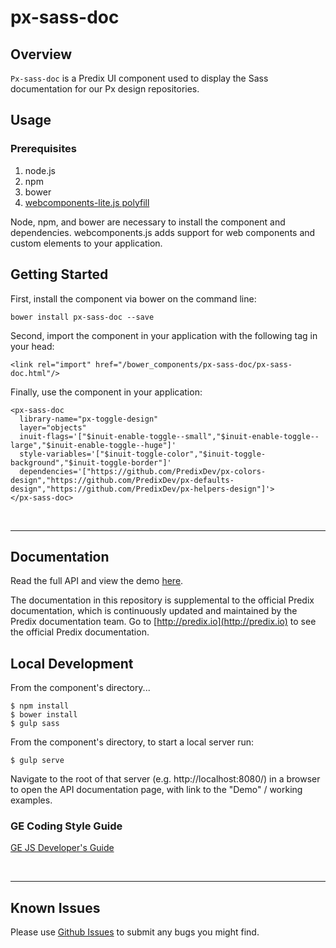 # px-sass-doc

## Overview

`Px-sass-doc` is a Predix UI component used to display the Sass documentation for our Px design repositories.

## Usage

### Prerequisites
1. node.js
2. npm
3. bower
4. [webcomponents-lite.js polyfill](https://github.com/webcomponents/webcomponentsjs)

Node, npm, and bower are necessary to install the component and dependencies. webcomponents.js adds support for web components and custom elements to your application.

## Getting Started

First, install the component via bower on the command line:

```
bower install px-sass-doc --save
```

Second, import the component in your application with the following tag in your head:

```
<link rel="import" href="/bower_components/px-sass-doc/px-sass-doc.html"/>
```

Finally, use the component in your application:

```
<px-sass-doc
  library-name="px-toggle-design"
  layer="objects"
  inuit-flags='["$inuit-enable-toggle--small","$inuit-enable-toggle--large","$inuit-enable-toggle--huge"]'
  style-variables='["$inuit-toggle-color","$inuit-toggle-background","$inuit-toggle-border"]'
  dependencies='["https://github.com/PredixDev/px-colors-design","https://github.com/PredixDev/px-defaults-design","https://github.com/PredixDev/px-helpers-design"]'>
</px-sass-doc>
```

<br />
<hr />

## Documentation

Read the full API and view the demo [here](https://predixdev.github.io/px-sass-doc).

The documentation in this repository is supplemental to the official Predix documentation, which is continuously updated and maintained by the Predix documentation team. Go to [http://predix.io](http://predix.io)  to see the official Predix documentation.


## Local Development

From the component's directory...

```
$ npm install
$ bower install
$ gulp sass
```

From the component's directory, to start a local server run:

```
$ gulp serve
```

Navigate to the root of that server (e.g. http://localhost:8080/) in a browser to open the API documentation page, with link to the "Demo" / working examples.

### GE Coding Style Guide
[GE JS Developer's Guide](https://github.com/GeneralElectric/javascript)

<br />
<hr />

## Known Issues

Please use [Github Issues](https://github.com/PredixDev/px-sass-doc/issues) to submit any bugs you might find.
